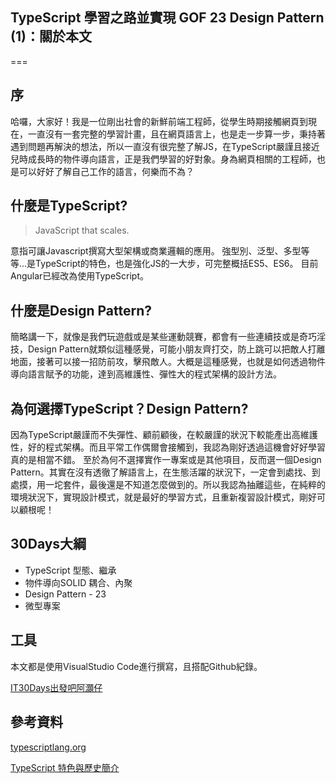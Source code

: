 ## TypeScript 學習之路並實現 GOF 23 Design Pattern (1)：關於本文
===

## 序
哈囉，大家好！我是一位剛出社會的新鮮前端工程師，從學生時期接觸網頁到現在，一直沒有一套完整的學習計畫，且在網頁語言上，也是走一步算一步，秉持著遇到問題再解決的想法，所以一直沒有很完整了解JS，在TypeScript嚴謹且接近兒時成長時的物件導向語言，正是我們學習的好對象。身為網頁相關的工程師，也是可以好好了解自己工作的語言，何樂而不為？

## 什麼是TypeScript?
> JavaScript that scales.

意指可讓Javascript撰寫大型架構或商業邏輯的應用。
強型別、泛型、多型等等...是TypeScript的特色，也是強化JS的一大步，可完整概括ES5、ES6。
目前Angular已經改為使用TypeScript。

## 什麼是Design Pattern?
簡略講一下，就像是我們玩遊戲或是某些運動競賽，都會有一些連續技或是奇巧淫技，Design Pattern就類似這種感覺，可能小朋友齊打交，防上跳可以把敵人打離地面，接著可以接一招防前攻，擊飛敵人。大概是這種感覺，也就是如何透過物件導向語言賦予的功能，達到高維護性、彈性大的程式架構的設計方法。

## 為何選擇TypeScript？Design Pattern?
因為TypeScript嚴謹而不失彈性、顧前顧後，在較嚴謹的狀況下較能產出高維護性，好的程式架構。而且平常工作偶爾會接觸到，我認為剛好透過這機會好好學習真的是相當不錯。
至於為何不選擇實作一專案或是其他項目，反而選一個Design Pattern。其實在沒有透徹了解語言上，在生態活躍的狀況下，一定會到處找、到處摸，用一坨套件，最後還是不知道怎麼做到的。所以我認為抽離這些，在純粹的環境狀況下，實現設計模式，就是最好的學習方式，且重新複習設計模式，剛好可以顧根呢！

## 30Days大綱
- TypeScript 型態、繼承
- 物件導向SOLID 耦合、內聚
- Design Pattern - 23
- 微型專案

## 工具
本文都是使用VisualStudio Code進行撰寫，且搭配Github紀錄。

[IT30Days出發吧阿灝仔](https://github.com/unnhao/IT30Days)

## 參考資料
[typescriptlang.org](https://www.typescriptlang.org/)

[TypeScript 特色與歷史簡介](https://oomusou.io/typescript/intro/)